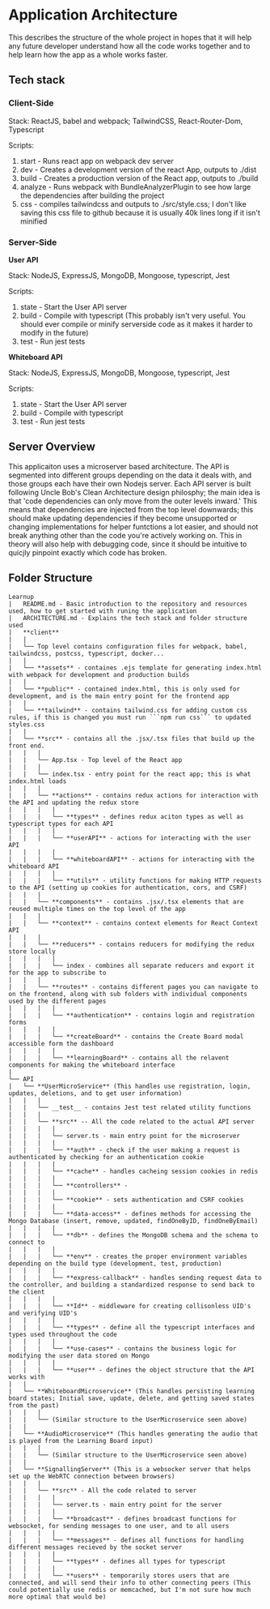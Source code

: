 # Application Architecture

This describes the structure of the whole project in hopes that it will help any future developer understand how all the code works together and to help learn how the app as a whole works faster.

## Tech stack

### Client-Side

Stack: ReactJS, babel and webpack; TailwindCSS, React-Router-Dom, Typescript

Scripts:

1. start - Runs react app on webpack dev server
2. dev - Creates a development version of the react App, outputs to ./dist
3. build - Creates a production version of the React app, outputs to ./build
4. analyze - Runs webpack with BundleAnalyzerPlugin to see how large the dependencies after building the project
5. css - compiles tailwindcss and outputs to ./src/style.css; I don't like saving this css file to github because it is usually 40k lines long if it isn't minified

### Server-Side

**User API**

Stack: NodeJS, ExpressJS, MongoDB, Mongoose, typescript, Jest

Scripts:

1. state - Start the User API server 
2. build - Compile with typescript (This probably isn't very useful. You should ever compile or minify serverside code as it makes it harder to modify in the future)
3. test - Run jest tests

**Whiteboard API**

Stack: NodeJS, ExpressJS, MongoDB, Mongoose, typescript, Jest

Scripts:

1. state - Start the User API server
2. build - Compile with typescript
3. test - Run jest tests

## Server Overview

This applicaiton uses a microserver based architecture. The API is segmented into different groups depending on the data it deals with, and those groups each have their own Nodejs server. Each API server is built following Uncle Bob's Clean Architecture design philosphy; the main idea is that 'code dependencies can only move from the outer levels inward.' This means that dependencies are injected from the top level downwards; this should make updating dependencies if they become unsupported or changing implementations for helper funtctions a lot easier, and should not break anything other than the code you're actively working on. This in theory will also help with debugging code, since it should be intuitive to quicjly pinpoint exactly which code has broken.

## Folder Structure

```
Learnup
|   README.md - Basic introduction to the repository and resources used, how to get started with runing the application
|   ARCHITECTURE.md - Explains the tech stack and folder structure used
|   **client**
|   |
|   └── Top level contains configuration files for webpack, babel, tailwindcss, postcss, typescript, docker...
|   |
|   └── **assets** - containes .ejs template for generating index.html with webpack for development and production builds
|   |
|   └── **public** - contained index.html, this is only used for development, and is the main entry point for the frontend app
|   |
|   └── **tailwind** - contains tailwind.css for adding custom css rules, if this is changed you must run ```npm run css``` to updated styles.css
|   |
|   └── **src** - contains all the .jsx/.tsx files that build up the front end.
|   |   |
|   |   └── App.tsx - Top level of the React app
|   |   |
|   |   └── index.tsx - entry point for the react app; this is what index.html loads
|   |   |
|   |   └── **actions** - contains redux actions for interaction with the API and updating the redux store
|   |   |   |
|   |   |   └── **types** - defines redux aciton types as well as typescript types for each API
|   |   |   |
|   |   |   └── **userAPI** - actions for interacting with the user API
|   |   |   |
|   |   |   └── **whiteboardAPI** - actions for interacting with the whiteboard API
|   |   |   |
|   |   |   └── **utils** - utility functions for making HTTP requests to the API (setting up cookies for authentication, cors, and CSRF)
|   |   |
|   |   └── **components** - contains .jsx/.tsx elements that are reused multiple times on the top level of the app
|   |   |
|   |   └── **context** - contains context elements for React Context API
|   |   |
|   |   └── **reducers** - contains reducers for modifying the redux store locally
|   |   |   |
|   |   |   └── index - combines all separate reducers and export it for the app to subscribe to
|   |   |
|   |   └── **routes** - contains different pages you can navigate to on the frontend, along with sub folders with individual components used by the different pages
|   |   |   |
|   |   |   └── **authentication** - contains login and registration forms
|   |   |   |
|   |   |   └── **createBoard** - contains the Create Board modal accessible form the dashboard
|   |   |   |
|   |   |   └── **learningBoard** - contains all the relavent components for making the whiteboard interface
|
└── API
|   └── **UserMicroService** (This handles use registration, login, updates, deletions, and to get user information)
|   |   |
|   |   └── __test__ - contains Jest test related utility functions
|   |   |
|   |   └── **src** -- All the code related to the actual API server
|   |   |   |
|   |   |   └── server.ts - main entry point for the microserver
|   |   |   |
|   |   |   └── **auth** - check if the user making a request is authenticated by checking for an authentication cookie
|   |   |   |
|   |   |   └── **cache** - handles cacheing session cookies in redis
|   |   |   |
|   |   |   └── **controllers** - 
|   |   |   |
|   |   |   └── **cookie** - sets authentication and CSRF cookies
|   |   |   |
|   |   |   └── **data-access** - defines methods for accessing the Mongo Database (insert, remove, updated, findOneByID, findOneByEmail)
|   |   |   |
|   |   |   └── **db** - defines the MongoDB schema and the schema to connect to
|   |   |   |
|   |   |   └── **env** - creates the proper environment variables depending on the build type (development, test, production)
|   |   |   |
|   |   |   └── **express-callback** - handles sending request data to the controller, and building a standardized response to send back to the client
|   |   |   |
|   |   |   └── **Id** - middleware for creating collisonless UID's and verifying UID's
|   |   |   |
|   |   |   └── **types** - define all the typescript interfaces and types used throughout the code
|   |   |   |
|   |   |   └── **use-cases** - contains the business logic for modifying the user data stored on Mongo
|   |   |   |
|   |   |   └── **user** - defines the object structure that the API works with
|   |
|   └── **WhiteboardMicroservice** (This handles persisting learning board states; Initial save, update, delete, and getting saved states from the past)
|   |   |
|   |   └── (Similar structure to the UserMicroservice seen above)
|   |
|   └── **AudioMicroservice** (This handles generating the audio that is played from the Learning Board input)
|   |   |
|   |   └── (Similar structure to the UserMicroservice seen above)
|   |
|   └── **SignallingServer** (This is a websocker server that helps set up the WebRTC connection between browsers)
|   |   |
|   |   └── **src** - All the code related to server
|   |   |   |
|   |   |   └── server.ts - main entry point for the server
|   |   |   |
|   |   |   └── **broadcast** - defines broadcast functions for websocket, for sending messages to one user, and to all users
|   |   |   |
|   |   |   └── **messages** - defines all functions for handling different messages recieved by the socket server
|   |   |   |
|   |   |   └── **types** - defines all types for typescript
|   |   |   |
|   |   |   └── **users** - temporarily stores users that are connected, and will send their info to other connecting peers (This could potentially use redis or memcached, but I'm not sure how much more optimal that would be)
```